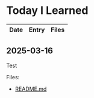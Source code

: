 # Today I Learned

| Date | Entry | Files |
| --- | --- | --- |

## 2025-03-16

Test
<!-- notion-synced: true -->

Files:
- [README.md](files/2025-03-16_README.md)
